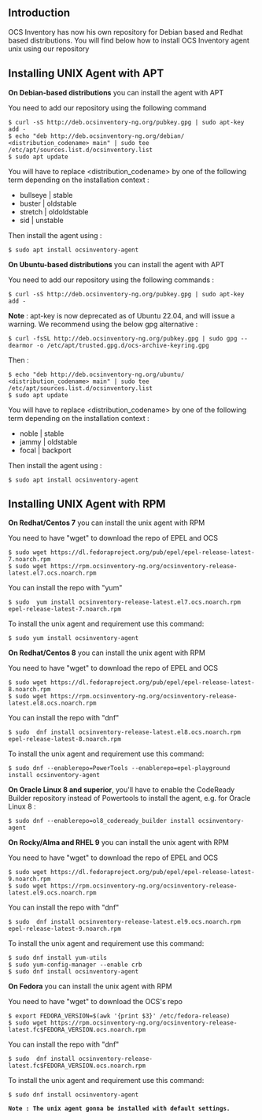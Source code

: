 ## Introduction

OCS Inventory has now his own repository for Debian based and Redhat based distributions.
You will find below how to install OCS Inventory agent unix using our repository

## Installing UNIX Agent with APT

**On Debian-based distributions** you can install the agent with APT

You need to add our repository using the following command

    $ curl -sS http://deb.ocsinventory-ng.org/pubkey.gpg | sudo apt-key add -
    $ echo "deb http://deb.ocsinventory-ng.org/debian/ <distribution_codename> main" | sudo tee /etc/apt/sources.list.d/ocsinventory.list
    $ sudo apt update 

You will have to replace <distribution_codename> by one of the following term depending on the installation context : 

* bullseye | stable
* buster | oldstable 
* stretch | oldoldstable
* sid | unstable

Then install the agent using : 

    $ sudo apt install ocsinventory-agent

**On Ubuntu-based distributions** you can install the agent with APT

You need to add our repository using the following commands :

    $ curl -sS http://deb.ocsinventory-ng.org/pubkey.gpg | sudo apt-key add -

**Note** : apt-key is now deprecated as of Ubuntu 22.04, and will issue a warning. We recommend using the below gpg alternative :


    $ curl -fsSL http://deb.ocsinventory-ng.org/pubkey.gpg | sudo gpg --dearmor -o /etc/apt/trusted.gpg.d/ocs-archive-keyring.gpg

Then : 
  
    $ echo "deb http://deb.ocsinventory-ng.org/ubuntu/ <distribution_codename> main" | sudo tee /etc/apt/sources.list.d/ocsinventory.list
    $ sudo apt update

You will have to replace <distribution_codename> by one of the following term depending on the installation context : 

* noble | stable 
* jammy | oldstable
* focal | backport

Then install the agent using : 

    $ sudo apt install ocsinventory-agent

## Installing UNIX Agent with RPM

**On Redhat/Centos 7** you can install the unix agent with RPM

You need to have "wget" to download the repo of EPEL and OCS

    $ sudo wget https://dl.fedoraproject.org/pub/epel/epel-release-latest-7.noarch.rpm
    $ sudo wget https://rpm.ocsinventory-ng.org/ocsinventory-release-latest.el7.ocs.noarch.rpm

You can install the repo with "yum"

    $ sudo  yum install ocsinventory-release-latest.el7.ocs.noarch.rpm epel-release-latest-7.noarch.rpm

To install the unix agent and requirement use this command:

    $ sudo yum install ocsinventory-agent

**On Redhat/Centos 8** you can install the unix agent with RPM

You need to have "wget" to download the repo of EPEL and OCS

    $ sudo wget https://dl.fedoraproject.org/pub/epel/epel-release-latest-8.noarch.rpm
    $ sudo wget https://rpm.ocsinventory-ng.org/ocsinventory-release-latest.el8.ocs.noarch.rpm

You can install the repo with "dnf"

    $ sudo  dnf install ocsinventory-release-latest.el8.ocs.noarch.rpm epel-release-latest-8.noarch.rpm

To install the unix agent and requirement use this command:

    $ sudo dnf --enablerepo=PowerTools --enablerepo=epel-playground install ocsinventory-agent

**On Oracle Linux 8 and superior**, you'll have to enable the CodeReady Builder repository instead of Powertools to install the agent, e.g. for Oracle Linux 8 :

    $ sudo dnf --enablerepo=ol8_codeready_builder install ocsinventory-agent


**On Rocky/Alma and RHEL 9** you can install the unix agent with RPM

You need to have "wget" to download the repo of EPEL and OCS

    $ sudo wget https://dl.fedoraproject.org/pub/epel/epel-release-latest-9.noarch.rpm
    $ sudo wget https://rpm.ocsinventory-ng.org/ocsinventory-release-latest.el9.ocs.noarch.rpm

You can install the repo with "dnf"

    $ sudo  dnf install ocsinventory-release-latest.el9.ocs.noarch.rpm epel-release-latest-9.noarch.rpm

To install the unix agent and requirement use this command:

    $ sudo dnf install yum-utils
    $ sudo yum-config-manager --enable crb
    $ sudo dnf install ocsinventory-agent

**On Fedora** you can install the unix agent with RPM

You need to have "wget" to download the OCS's repo

    $ export FEDORA_VERSION=$(awk '{print $3}' /etc/fedora-release)
    $ sudo wget https://rpm.ocsinventory-ng.org/ocsinventory-release-latest.fc$FEDORA_VERSION.ocs.noarch.rpm

You can install the repo with "dnf"

    $ sudo  dnf install ocsinventory-release-latest.fc$FEDORA_VERSION.ocs.noarch.rpm

To install the unix agent and requirement use this command:

    $ sudo dnf install ocsinventory-agent

**`Note : The unix agent gonna be installed with default settings.`**
